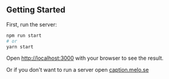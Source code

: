 ## Getting Started

First, run the server:

```bash
npm run start
# or
yarn start
```

Open [http://localhost:3000](http://localhost:3000) with your browser to see the result.

Or if you don't want to run a server open [caption.melo.se](https://caption.melo.se) 
